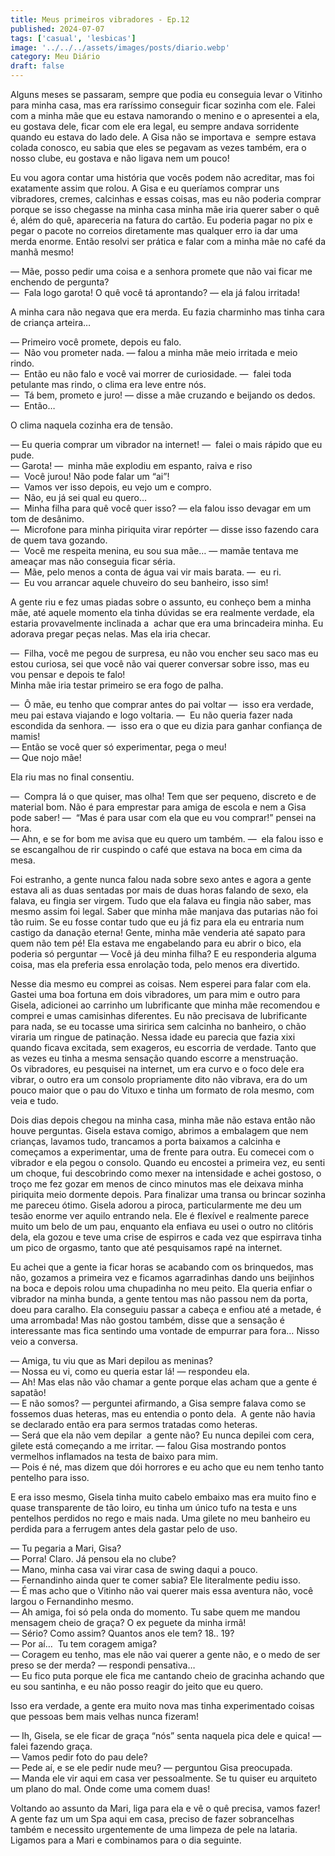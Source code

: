 ```yaml
---
title: Meus primeiros vibradores - Ep.12
published: 2024-07-07
tags: ['casual', 'lesbicas']
image: '../../../assets/images/posts/diario.webp'
category: Meu Diário
draft: false
---
```

Alguns meses se passaram, sempre que podia eu conseguia levar o Vitinho para minha casa, mas era raríssimo conseguir ficar sozinha com ele. Falei com a minha mãe que eu estava namorando o menino e o apresentei a ela, eu gostava dele, ficar com ele era legal, eu sempre andava sorridente quando eu estava do lado dele. A Gisa não se importava e  sempre estava colada conosco, eu sabia que eles se pegavam as vezes também, era o nosso clube, eu gostava e não ligava nem um pouco!

Eu vou agora contar uma história que vocês podem não acreditar, mas foi exatamente assim que rolou. A Gisa e eu queríamos comprar uns vibradores, cremes, calcinhas e essas coisas, mas eu não poderia comprar porque se isso chegasse na minha casa minha mãe iria querer saber o quê é, além do quê, apareceria na fatura do cartão. Eu poderia pagar no pix e pegar o pacote no correios diretamente mas qualquer erro ia dar uma merda enorme. Então resolvi ser prática e falar com a minha mãe no café da manhã mesmo!

— Mãe, posso pedir uma coisa e a senhora promete que não vai ficar me enchendo de pergunta?  
—  Fala logo garota! O quê você tá aprontando? — ela já falou irritada!

A minha cara não negava que era merda. Eu fazia charminho mas tinha cara de criança arteira…

— Primeiro você promete, depois eu falo.  
—  Não vou prometer nada. — falou a minha mãe meio irritada e meio rindo.   
—  Então eu não falo e você vai morrer de curiosidade. —  falei toda petulante mas rindo, o clima era leve entre nós.  
—  Tá bem, prometo e juro! — disse a mãe cruzando e beijando os dedos.  
—  Então…

O clima naquela cozinha era de tensão.

— Eu queria comprar um vibrador na internet! —  falei o mais rápido que eu pude.   
— Garota! —  minha mãe explodiu em espanto, raiva e riso  
—  Você jurou! Não pode falar um “ai”!  
—  Vamos ver isso depois, eu vejo um e compro.   
—  Não, eu já sei qual eu quero…  
—  Minha filha para quê você quer isso? — ela falou isso devagar em um tom de desânimo.   
—  Microfone para minha piriquita virar repórter — disse isso fazendo cara de quem tava gozando.  
—  Você me respeita menina, eu sou sua mãe… — mamãe tentava me ameaçar mas não conseguia ficar séria.  
—  Mãe, pelo menos a conta de água vai vir mais barata. —  eu ri.  
—  Eu vou arrancar aquele chuveiro do seu banheiro, isso sim!

A gente riu e fez umas piadas sobre o assunto, eu conheço bem a minha mãe, até aquele momento ela tinha dúvidas se era realmente verdade, ela estaria provavelmente inclinada a  achar que era uma brincadeira minha. Eu adorava pregar peças nelas. Mas ela iria checar.

—  Filha, você me pegou de surpresa, eu não vou encher seu saco mas eu estou curiosa, sei que você não vai querer conversar sobre isso, mas eu vou pensar e depois te falo!  
Minha mãe iria testar primeiro se era fogo de palha.

—  Ô mãe, eu tenho que comprar antes do pai voltar —  isso era verdade, meu pai estava viajando e logo voltaria. —  Eu não queria fazer nada escondida da senhora. —  isso era o que eu dizia para ganhar confiança de mamis!   
— Então se você quer só experimentar, pega o meu!   
— Que nojo mãe!

Ela riu mas no final consentiu.

—  Compra lá o que quiser, mas olha! Tem que ser pequeno, discreto e de material bom. Não é para emprestar para amiga de escola e nem a Gisa pode saber! —  “Mas é para usar com ela que eu vou comprar!” pensei na hora.  
— Ahn, e se for bom me avisa que eu quero um também. —  ela falou isso e se escangalhou de rir cuspindo o café que estava na boca em cima da mesa.

Foi estranho, a gente nunca falou nada sobre sexo antes e agora a gente estava ali as duas sentadas por mais de duas horas falando de sexo, ela falava, eu fingia ser virgem. Tudo que ela falava eu fingia não saber, mas mesmo assim foi legal. Saber que minha mãe manjava das putarias não foi tão ruim. Se eu fosse contar tudo que eu já fiz para ela eu entraria num castigo da danação eterna! Gente, minha mãe venderia até sapato para quem não tem pé! Ela estava me engabelando para eu abrir o bico, ela poderia só perguntar — Você já deu minha filha? E eu responderia alguma coisa, mas ela preferia essa enrolação toda, pelo menos era divertido.

Nesse dia mesmo eu comprei as coisas. Nem esperei para falar com ela. Gastei uma boa fortuna em dois vibradores, um para mim e outro para Gisela, adicionei ao carrinho um lubrificante que minha mãe recomendou e comprei e umas camisinhas diferentes. Eu não precisava de lubrificante para nada, se eu tocasse uma siririca sem calcinha no banheiro, o chão viraria um ringue de patinação. Nessa idade eu parecia que fazia xixi quando ficava excitada, sem exageros, eu escorria de verdade. Tanto que as vezes eu tinha a mesma sensação quando escorre a menstruação.  
Os vibradores, eu pesquisei na internet, um era curvo e o foco dele era vibrar, o outro era um consolo propriamente dito não vibrava, era do um pouco maior que o pau do Vituxo e tinha um formato de rola mesmo, com veia e tudo.

Dois dias depois chegou na minha casa, minha mãe não estava então não houve perguntas. Gisela estava comigo, abrimos a embalagem que nem crianças, lavamos tudo, trancamos a porta baixamos a calcinha e começamos a experimentar, uma de frente para outra. Eu comecei com o vibrador e ela pegou o consolo. Quando eu encostei a primeira vez, eu senti um choque, fui descobrindo como mexer na intensidade e achei gostoso, o troço me fez gozar em menos de cinco minutos mas ele deixava minha piriquita meio dormente depois. Para finalizar uma transa ou brincar sozinha me pareceu ótimo. Gisela adorou a piroca, particularmente me deu um tesão enorme ver aquilo entrando nela. Ele é flexível e realmente parece muito um belo de um pau, enquanto ela enfiava eu usei o outro no clitóris dela, ela gozou e teve uma crise de espirros e cada vez que espirrava tinha um pico de orgasmo, tanto que até pesquisamos rapé na internet.

Eu achei que a gente ia ficar horas se acabando com os brinquedos, mas não, gozamos a primeira vez e ficamos agarradinhas dando uns beijinhos na boca e depois rolou uma chupadinha no meu peito. Ela queria enfiar o vibrador na minha bunda, a gente tentou mas não passou nem da porta, doeu para caralho. Ela conseguiu passar a cabeça e enfiou até a metade, é uma arrombada! Mas não gostou também, disse que a sensação é interessante mas fica sentindo uma vontade de empurrar para fora… Nisso veio a conversa.

— Amiga, tu viu que as Mari depilou as meninas?   
— Nossa eu vi, como eu queria estar lá! — respondeu ela.  
— Ah! Mas elas não vão chamar a gente porque elas acham que a gente é sapatão!  
— E não somos? — perguntei afirmando, a Gisa sempre falava como se fossemos duas heteras, mas eu entendia o ponto dela.  A gente não havia se declarado então era para sermos tratadas como heteras.  
— Será que ela não vem depilar  a gente não? Eu nunca depilei com cera, gilete está começando a me irritar. — falou Gisa mostrando pontos vermelhos inflamados na testa de baixo para mim.  
— Pois é né, mas dizem que dói horrores e eu acho que eu nem tenho tanto pentelho para isso.

E era isso mesmo, Gisela tinha muito cabelo embaixo mas era muito fino e quase transparente de tão loiro, eu tinha um único tufo na testa e uns pentelhos perdidos no rego e mais nada. Uma gilete no meu banheiro eu perdida para a ferrugem antes dela gastar pelo de uso.

— Tu pegaria a Mari, Gisa?   
— Porra! Claro. Já pensou ela no clube?   
— Mano, minha casa vai virar casa de swing daqui a pouco.  
— Fernandinho ainda quer te comer sabia? Ele literalmente pediu isso.   
— É mas acho que o Vitinho não vai querer mais essa aventura não, você largou o Fernandinho mesmo.  
— Ah amiga, foi só pela onda do momento. Tu sabe quem me mandou mensagem cheio de graça? O ex peguete da minha irmã!   
— Sério? Como assim? Quantos anos ele tem? 18.. 19?   
— Por aí…  Tu tem coragem amiga?   
— Coragem eu tenho, mas ele não vai querer a gente não, e o medo de ser preso se der merda? — respondi pensativa…  
— Eu fico puta porque ele fica me cantando cheio de gracinha achando que eu sou santinha, e eu não posso reagir do jeito que eu quero.

Isso era verdade, a gente era muito nova mas tinha experimentado coisas que pessoas bem mais velhas nunca fizeram!

— Ih, Gisela, se ele ficar de graça “nós” senta naquela pica dele e quica! — falei fazendo graça.  
— Vamos pedir foto do pau dele?   
— Pede aí, e se ele pedir nude meu? — perguntou Gisa preocupada.   
— Manda ele vir aqui em casa ver pessoalmente. Se tu quiser eu arquiteto um plano do mal. Onde come uma comem duas!

Voltando ao assunto da Mari, liga para ela e vê o quê precisa, vamos fazer! A gente faz um um Spa aqui em casa, preciso de fazer sobrancelhas também e necessito urgentemente de uma limpeza de pele na lataria.   
Ligamos para a Mari e combinamos para o dia seguinte.
